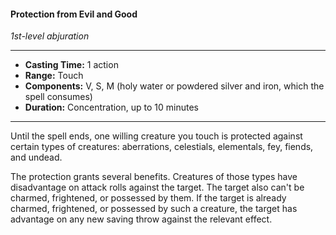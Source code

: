 #### Protection from Evil and Good
*1st-level abjuration*
___
- **Casting Time:** 1 action
- **Range:** Touch
- **Components:** V, S, M (holy water or powdered silver and iron, which the spell consumes)
- **Duration:** Concentration, up to 10 minutes
---
Until the spell ends, one willing creature you touch is protected against certain types of creatures: aberrations, celestials, elementals, fey, fiends, and undead.

The protection grants several benefits. Creatures of those types have disadvantage on attack rolls against the target. The target also can't be charmed, frightened, or possessed by them. If the target is already charmed, frightened, or possessed by such a creature, the target has advantage on any new saving throw against the relevant effect.